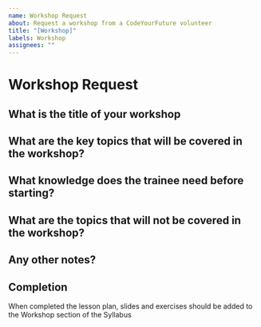 ```yaml
---
name: Workshop Request
about: Request a workshop from a CodeYourFuture volunteer
title: "[Workshop]"
labels: Workshop
assignees: ""
---
```


# Workshop Request

## What is the title of your workshop

<!--- What your answer here. -->

## What are the key topics that will be covered in the workshop?

<!--- What your answer here. Be as precise as possible -->

## What knowledge does the trainee need before starting?

<!--- What your answer here. Be as precise as possible -->

## What are the topics that will **not** be covered in the workshop?

<!--- What your answer here. Be as precise as possible -->

## Any other notes?

<!--- What your answer here. Be as precise as possible -->

## Completion

When completed the lesson plan, slides and exercises should be added to the Workshop section of the Syllabus
